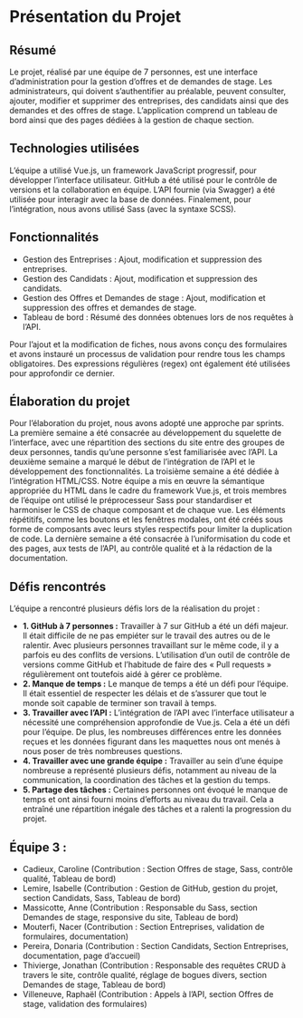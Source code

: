 # Présentation du Projet

## Résumé
Le projet, réalisé par une équipe de 7 personnes, est une interface d’administration pour la gestion d’offres et de demandes de stage. Les administrateurs, qui doivent s’authentifier au préalable, peuvent consulter, ajouter, modifier et supprimer des entreprises, des candidats ainsi que des demandes et des offres de stage. L’application comprend un tableau de bord ainsi que des pages dédiées à la gestion de chaque section.

## Technologies utilisées
L’équipe a utilisé Vue.js, un framework JavaScript progressif, pour développer l’interface utilisateur. GitHub a été utilisé pour le contrôle de versions et la collaboration en équipe. L’API fournie (via Swagger) a été utilisée pour interagir avec la base de données. Finalement, pour l’intégration, nous avons utilisé Sass (avec la syntaxe SCSS).

## Fonctionnalités
- Gestion des Entreprises : Ajout, modification et suppression des entreprises.
- Gestion des Candidats : Ajout, modification et suppression des candidats.
- Gestion des Offres et Demandes de stage : Ajout, modification et suppression des offres et demandes de stage.
- Tableau de bord : Résumé des données obtenues lors de nos requêtes à l’API.

Pour l’ajout et la modification de fiches, nous avons conçu des formulaires et avons instauré un processus de validation pour rendre tous les champs obligatoires. Des expressions régulières (regex) ont également été utilisées pour approfondir ce dernier.

## Élaboration du projet
Pour l’élaboration du projet, nous avons adopté une approche par sprints. La première semaine a été consacrée au développement du squelette de l’interface, avec une répartition des sections du site entre des groupes de deux personnes, tandis qu’une personne s’est familiarisée avec l’API. La deuxième semaine a marqué le début de l’intégration de l’API et le développement des fonctionnalités. La troisième semaine a été dédiée à l’intégration HTML/CSS. Notre équipe a mis en œuvre la sémantique appropriée du HTML dans le cadre du framework Vue.js, et trois membres de l’équipe ont utilisé le préprocesseur Sass pour standardiser et harmoniser le CSS de chaque composant et de chaque vue. Les éléments répétitifs, comme les boutons et les fenêtres modales, ont été créés sous forme de composants avec leurs styles respectifs pour limiter la duplication de code. La dernière semaine a été consacrée à l’uniformisation du code et des pages, aux tests de l’API, au contrôle qualité et à la rédaction de la documentation.

## Défis rencontrés
L’équipe a rencontré plusieurs défis lors de la réalisation du projet :
- **1.	GitHub à 7 personnes :** Travailler à 7 sur GitHub a été un défi majeur. Il était difficile de ne pas empiéter sur le travail des autres ou de le ralentir. Avec plusieurs personnes travaillant sur le même code, il y a parfois eu des conflits de versions. L’utilisation d’un outil de contrôle de versions comme GitHub et l’habitude de faire des « Pull requests » régulièrement ont toutefois aidé à gérer ce problème.
- **2.	Manque de temps :** Le manque de temps a été un défi pour l’équipe. Il était essentiel de respecter les délais et de s’assurer que tout le monde soit capable de terminer son travail à temps.
- **3.	Travailler avec l’API :** L’intégration de l’API avec l’interface utilisateur a nécessité une compréhension approfondie de Vue.js. Cela a été un défi pour l’équipe. De plus, les nombreuses différences entre les données reçues et les données figurant dans les maquettes nous ont menés à nous poser de très nombreuses questions.
- **4.	Travailler avec une grande équipe :** Travailler au sein d’une équipe nombreuse a représenté plusieurs défis, notamment au niveau de la communication, la coordination des tâches et la gestion du temps.
- **5.	Partage des tâches :** Certaines personnes ont évoqué le manque de temps et ont ainsi fourni moins d’efforts au niveau du travail. Cela a entraîné une répartition inégale des tâches et a ralenti la progression du projet.

## Équipe 3 :
- Cadieux, Caroline (Contribution : Section Offres de stage, Sass, contrôle qualité, Tableau de bord)
- Lemire, Isabelle (Contribution : Gestion de GitHub, gestion du projet, section Candidats, Sass, Tableau de bord)
- Massicotte, Anne (Contribution : Responsable du Sass, section Demandes de stage, responsive du site, Tableau de bord)
- Mouterfi, Nacer (Contribution : Section Entreprises, validation de formulaires, documentation)
- Pereira, Donaria (Contribution : Section Candidats, Section Entreprises, documentation, page d’accueil)
- Thivierge, Jonathan (Contribution : Responsable des requêtes CRUD à travers le site, contrôle qualité, réglage de bogues divers, section Demandes de stage, Tableau de bord)
- Villeneuve, Raphaël (Contribution : Appels à l’API, section Offres de stage, validation des formulaires)
